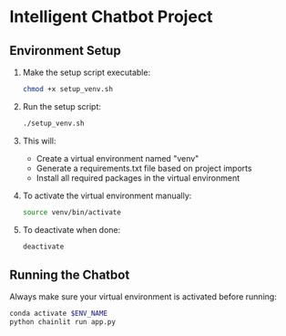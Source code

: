 # Intelligent Chatbot Project

## Environment Setup

1. Make the setup script executable:

   ```bash
   chmod +x setup_venv.sh
   ```

2. Run the setup script:

   ```bash
   ./setup_venv.sh
   ```

3. This will:

   - Create a virtual environment named "venv"
   - Generate a requirements.txt file based on project imports
   - Install all required packages in the virtual environment

4. To activate the virtual environment manually:

   ```bash
   source venv/bin/activate
   ```

5. To deactivate when done:
   ```bash
   deactivate
   ```

## Running the Chatbot

Always make sure your virtual environment is activated before running:

```bash
conda activate $ENV_NAME
python chainlit run app.py
```
